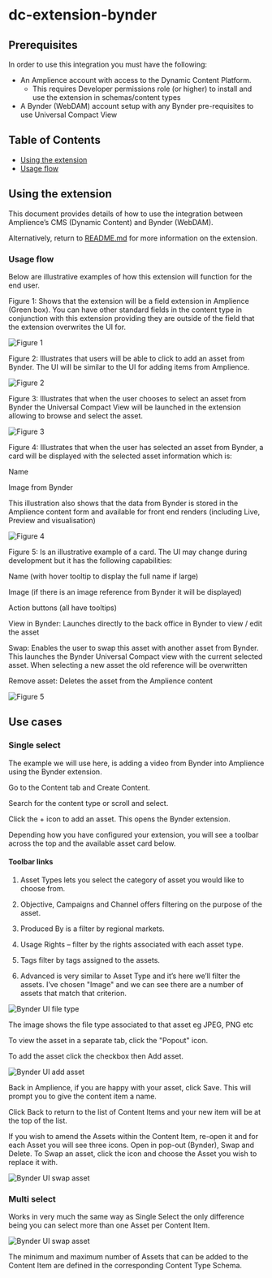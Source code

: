 # dc-extension-bynder

## Prerequisites

In order to use this integration you must have the following:

- An Amplience account with access to the Dynamic Content Platform.
  - This requires Developer permissions role (or higher) to install and use the extension in schemas/content types
- A Bynder (WebDAM) account setup with any Bynder pre-requisites to use Universal Compact View

## Table of Contents

- [Using the extension](#using-the-extension)
- [Usage flow](#usage-flow)

## Using the extension

This document provides details of how to use the integration between Amplience’s CMS (Dynamic Content) and Bynder (WebDAM).

Alternatively, return to [README.md](../README.md) for more information on the extension.

### Usage flow

Below are illustrative examples of how this extension will function for the end user.

Figure 1: Shows that the extension will be a field extension in Amplience (Green box). You can have other standard fields in the content type in conjunction with this extension providing they are outside of the field that the extension overwrites the UI for.

![Figure 1](../media/bynder-extension-field-empty.png)

Figure 2: Illustrates that users will be able to click to add an asset from Bynder. The UI will be similar to the UI for adding items from Amplience.

![Figure 2](../media/bynder-ui-view.png)

Figure 3: Illustrates that when the user chooses to select an asset from Bynder the Universal Compact View will be launched in the extension allowing to browse and select the asset.

![Figure 3](../media/bynder-ui-select-asset.png)

Figure 4: Illustrates that when the user has selected an asset from Bynder, a card will be displayed with the selected asset information which is:

Name

Image from Bynder

This illustration also shows that the data from Bynder is stored in the Amplience content form and available for front end renders (including Live, Preview and visualisation)

![Figure 4](../media/bynder-extension-field-added.png)

Figure 5: Is an illustrative example of a card. The UI may change during development but it has the following capabilities:

Name (with hover tooltip to display the full name if large)

Image (if there is an image reference from Bynder it will be displayed)

Action buttons (all have tooltips)

View in Bynder: Launches directly to the back office in Bynder to view / edit the asset

Swap: Enables the user to swap this asset with another asset from Bynder. This launches the Bynder Universal Compact view with the current selected asset. When selecting a new asset the old reference will be overwritten

Remove asset: Deletes the asset from the Amplience content

![Figure 5](../media/bynder-extension-field-actions.png)

## Use cases

### Single select

The example we will use here, is adding a video from Bynder into Amplience using the Bynder extension.

Go to the Content tab and Create Content.

Search for the content type or scroll and select.

Click the + icon to add an asset. This opens the Bynder extension.

Depending how you have configured your extension, you will see a toolbar across the top and the available asset card below.

#### Toolbar links

1. Asset Types lets you select the category of asset you would like to choose from.

2. Objective, Campaigns and Channel offers filtering on the purpose of the asset.

3. Produced By is a filter by regional markets.

4. Usage Rights – filter by the rights associated with each asset type.

5. Tags filter by tags assigned to the assets.

6. Advanced is very similar to Asset Type and it’s here we’ll filter the assets. I’ve chosen "Image" and we can see there are a number of assets that match that criterion.

![Bynder UI file type](../media/usage-toolbar-type.png)

The image shows the file type associated to that asset eg JPEG, PNG etc

To view the asset in a separate tab, click the "Popout" icon.

To add the asset click the checkbox then Add asset.

![Bynder UI add asset](../media/usage-add-asset.png)

Back in Amplience, if you are happy with your asset, click Save. This will prompt you to give the content item a name.

Click Back to return to the list of Content Items and your new item will be at the top of the list.

If you wish to amend the Assets within the Content Item, re-open it and for each Asset you will see three icons. Open in pop-out (Bynder), Swap and Delete. To Swap an asset, click the icon and choose the Asset you wish to replace it with.

![Bynder UI swap asset](../media/usage-swap-asset.png)

### Multi select

Works in very much the same way as Single Select the only difference being you can select more than one Asset per Content Item.

![Bynder UI swap asset](../media/usage-multi-select.png)

The minimum and maximum number of Assets that can be added to the Content Item are defined in the corresponding Content Type Schema.
